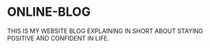 # ONLINE-BLOG
THIS IS MY WEBSITE BLOG EXPLAINING IN SHORT ABOUT STAYING POSITIVE AND CONFIDENT IN LIFE.
